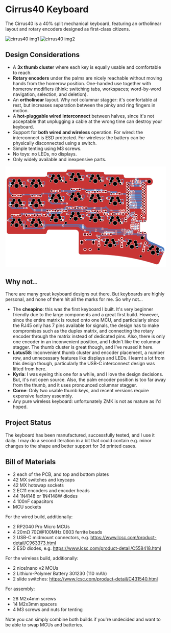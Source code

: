 # Cirrus40 Keyboard

The Cirrus40 is a 40% split mechanical keyboard, featuring an ortholinear layout and rotary encoders designed as first-class citizens.

![cirrus40 img1](/img/img1.jpg)
![cirrus40 img2](/img/img2.jpg)

## Design Considerations

- A **3x thumb cluster** where each key is equally usable and comfortable to reach.
- **Rotary encoders** under the palms are nicely reachable without moving hands from the homerow position. One-handed use together with homerow modifiers (think: switching tabs, workspaces; word-by-word navigation, selection, and deletion).
- An **ortholinear** layout. Why not columnar stagger: it's comfortable at rest, but increases separation between the pinky and ring fingers in motion.
- A **hot-pluggable wired interconnect** between halves, since it's not acceptable that unplugging a cable at the wrong time can destroy your keyboard.
- Support for **both wired and wireless** operation. For wired: the interconnect is ESD protected. For wireless: the battery can be physically disconnected using a switch.
- Simple tenting using M3 screws.
- No toys: no LEDs, no displays.
- Only widely available and inexpensive parts.

![cirrus40 pcb render](/img/pcb_render.png)

## Why not..

There are many great keyboard designs out there. But keyboards are highly personal, and none of them hit all the marks for me. So why not...

- The **cheapino**: this was the first keyboard I built. It's very beginner friendly due to the large components and a great first build. However, since the entire matrix is routed onto one MCU, and particularly since the RJ45 only has 7 pins available for signals, the design has to make compromises such as the duplex matrix, and connecting the rotary encoder through the matrix instead of dedicated pins. Also, there is only one encoder in an inconvenient position, and I didn't like the
  columnar stagger. The thumb cluster is great though, and I've reused it here.
- **Lotus58**: Inconvenient thumb cluster and encoder placement, a number row, and unnecessary features like displays and LEDs. I learnt a lot from this design though, particularly the USB-C interconnect design was lifted from here.
- **Kyria**: I was eyeing this one for a while, and I love the design decisions. But, it's not open source. Also, the palm encoder position is too far away from the thumb, and it uses pronounced columnar stagger.
- **Corne**: Only two usable thumb keys, and recent versions require expensive factory assembly.
- Any pure wireless keyboard: unfortunately ZMK is not as mature as I'd hoped.

## Project Status

The keyboard has been manufactured, successfully tested, and I use it daily. I may do a second iteration in a bit that could contain e.g. minor changes to the shape and better support for 3d printed cases.

## Bill of Materials

- 2 each of the PCB, and top and bottom plates
- 42 MX switches and keycaps
- 42 MX hotswap sockets
- 2 EC11 encoders and encoder heads
- 44 1N4148 or 1N4148W diodes
- 4 100nF capacitors
- MCU sockets

For the wired build, additionally:
- 2 RP2040 Pro Micro MCUs
- 4 20mΩ 70Ω@100MHz 0603 ferrite beads
- 2 USB-C midmount connectors, e.g. https://www.lcsc.com/product-detail/C963373.html
- 2 ESD diodes, e.g. https://www.lcsc.com/product-detail/C558418.html

For the wireless build, additionally:
- 2 nice!nano v2 MCUs
- 2 Lithium-Polymer Battery 301230 (110 mAh)
- 2 slide switches: https://www.lcsc.com/product-detail/C431540.html

For assembly:
- 28 M2x4mm screws
- 14 M2x3mm spacers
- 4 M3 screws and nuts for tenting

Note you can simply combine both builds if you're undecided and want to be able to swap MCUs and batteries.
